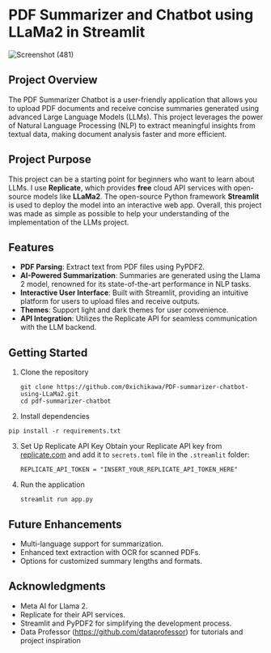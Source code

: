 # PDF Summarizer and Chatbot using LLaMa2 in Streamlit
![Screenshot (481)](https://github.com/user-attachments/assets/f5c8a6d0-e9db-4113-a6d2-a44e478b0845)

## Project Overview
The PDF Summarizer Chatbot is a user-friendly application that allows you to upload PDF documents and receive concise summaries generated using advanced Large Language Models (LLMs). This project leverages the power of Natural Language Processing (NLP) to extract meaningful insights from textual data, making document analysis faster and more efficient.

## Project Purpose
This project can be a starting point for beginners who want to learn about LLMs. I use **Replicate**, which provides **free** cloud API services with open-source models like **LLaMa2**. The open-source Python framework **Streamlit** is used to deploy the model into an interactive web app. Overall, this project was made as simple as possible to help your understanding of the implementation of the LLMs project.

## Features
- **PDF Parsing**: Extract text from PDF files using PyPDF2.
- **AI-Powered Summarization**: Summaries are generated using the Llama 2 model, renowned for its state-of-the-art performance in NLP tasks.
- **Interactive User Interface**: Built with Streamlit, providing an intuitive platform for users to upload files and receive outputs.
- **Themes**: Support light and dark themes for user convenience.
- **API Integration**: Utilizes the Replicate API for seamless communication with the LLM backend.

## Getting Started
1. Clone the repository
   ```
   git clone https://github.com/0xichikawa/PDF-summarizer-chatbot-using-LLaMa2.git
   cd pdf-summarizer-chatbot  
2.  Install dependencies
   ```
   pip install -r requirements.txt
   ```
3. Set Up Replicate API Key
   Obtain your Replicate API key from [replicate.com](replicate.com) and add it to `secrets.toml` file in the `.streamlit` folder:
   ```
   REPLICATE_API_TOKEN = "INSERT_YOUR_REPLICATE_API_TOKEN_HERE"
4. Run the application
   ```
   streamlit run app.py  

## Future Enhancements
- Multi-language support for summarization.
- Enhanced text extraction with OCR for scanned PDFs.
- Options for customized summary lengths and formats.

## Acknowledgments
- Meta AI for Llama 2.
- Replicate for their API services.
- Streamlit and PyPDF2 for simplifying the development process.
- Data Professor (https://github.com/dataprofessor) for tutorials and project inspiration
